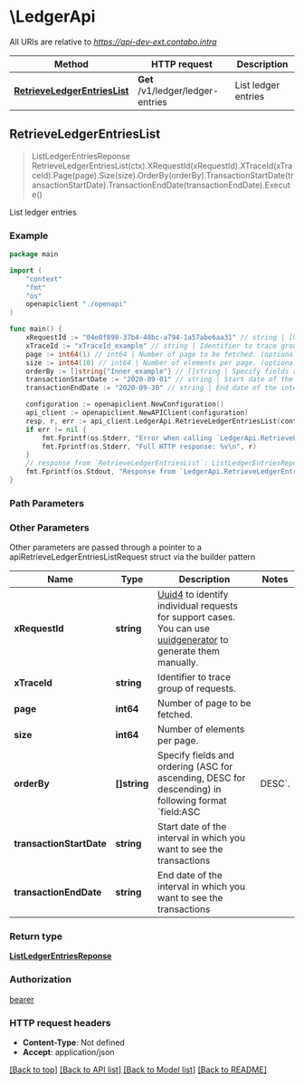 # \LedgerApi

All URIs are relative to *https://api-dev-ext.contabo.intra*

Method | HTTP request | Description
------------- | ------------- | -------------
[**RetrieveLedgerEntriesList**](LedgerApi.md#RetrieveLedgerEntriesList) | **Get** /v1/ledger/ledger-entries | List ledger entries



## RetrieveLedgerEntriesList

> ListLedgerEntriesReponse RetrieveLedgerEntriesList(ctx).XRequestId(xRequestId).XTraceId(xTraceId).Page(page).Size(size).OrderBy(orderBy).TransactionStartDate(transactionStartDate).TransactionEndDate(transactionEndDate).Execute()

List ledger entries



### Example

```go
package main

import (
    "context"
    "fmt"
    "os"
    openapiclient "./openapi"
)

func main() {
    xRequestId := "04e0f898-37b4-48bc-a794-1a57abe6aa31" // string | [Uuid4](https://en.wikipedia.org/wiki/Universally_unique_identifier#Version_4_(random)) to identify individual requests for support cases. You can use [uuidgenerator](https://www.uuidgenerator.net/version4) to generate them manually.
    xTraceId := "xTraceId_example" // string | Identifier to trace group of requests. (optional)
    page := int64(1) // int64 | Number of page to be fetched. (optional)
    size := int64(10) // int64 | Number of elements per page. (optional)
    orderBy := []string{"Inner_example"} // []string | Specify fields and ordering (ASC for ascending, DESC for descending) in following format `field:ASC|DESC`. (optional)
    transactionStartDate := "2020-09-01" // string | Start date of the interval in which you want to see the transactions (optional)
    transactionEndDate := "2020-09-30" // string | End date of the interval in which you want to see the transactions (optional)

    configuration := openapiclient.NewConfiguration()
    api_client := openapiclient.NewAPIClient(configuration)
    resp, r, err := api_client.LedgerApi.RetrieveLedgerEntriesList(context.Background()).XRequestId(xRequestId).XTraceId(xTraceId).Page(page).Size(size).OrderBy(orderBy).TransactionStartDate(transactionStartDate).TransactionEndDate(transactionEndDate).Execute()
    if err != nil {
        fmt.Fprintf(os.Stderr, "Error when calling `LedgerApi.RetrieveLedgerEntriesList``: %v\n", err)
        fmt.Fprintf(os.Stderr, "Full HTTP response: %v\n", r)
    }
    // response from `RetrieveLedgerEntriesList`: ListLedgerEntriesReponse
    fmt.Fprintf(os.Stdout, "Response from `LedgerApi.RetrieveLedgerEntriesList`: %v\n", resp)
}
```

### Path Parameters



### Other Parameters

Other parameters are passed through a pointer to a apiRetrieveLedgerEntriesListRequest struct via the builder pattern


Name | Type | Description  | Notes
------------- | ------------- | ------------- | -------------
 **xRequestId** | **string** | [Uuid4](https://en.wikipedia.org/wiki/Universally_unique_identifier#Version_4_(random)) to identify individual requests for support cases. You can use [uuidgenerator](https://www.uuidgenerator.net/version4) to generate them manually. | 
 **xTraceId** | **string** | Identifier to trace group of requests. | 
 **page** | **int64** | Number of page to be fetched. | 
 **size** | **int64** | Number of elements per page. | 
 **orderBy** | **[]string** | Specify fields and ordering (ASC for ascending, DESC for descending) in following format &#x60;field:ASC|DESC&#x60;. | 
 **transactionStartDate** | **string** | Start date of the interval in which you want to see the transactions | 
 **transactionEndDate** | **string** | End date of the interval in which you want to see the transactions | 

### Return type

[**ListLedgerEntriesReponse**](ListLedgerEntriesReponse.md)

### Authorization

[bearer](../README.md#bearer)

### HTTP request headers

- **Content-Type**: Not defined
- **Accept**: application/json

[[Back to top]](#) [[Back to API list]](../README.md#documentation-for-api-endpoints)
[[Back to Model list]](../README.md#documentation-for-models)
[[Back to README]](../README.md)

